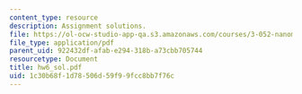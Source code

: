 ```yaml
---
content_type: resource
description: Assignment solutions.
file: https://ol-ocw-studio-app-qa.s3.amazonaws.com/courses/3-052-nanomechanics-of-materials-and-biomaterials-spring-2007/1c30b68f1d78506d59f99fcc8bb7f76c_hw6_sol.pdf
file_type: application/pdf
parent_uid: 922432df-afab-e294-318b-a73cbb705744
resourcetype: Document
title: hw6_sol.pdf
uid: 1c30b68f-1d78-506d-59f9-9fcc8bb7f76c
---
```

